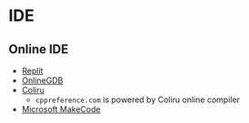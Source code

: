 # IDE

##

## Online IDE
- [Replit](https://replit.com/)
- [OnlineGDB](https://www.onlinegdb.com/)
- [Coliru](https://coliru.stacked-crooked.com/)
  - `cppreference.com` is powered by Coliru online compiler
- [Microsoft MakeCode](https://www.microsoft.com/en-us/makecode)
